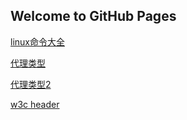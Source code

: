 ## Welcome to GitHub Pages



[linux命令大全](http://man.linuxde.net/)

[代理类型](http://bbs.51cto.com/thread-967852-1-1.html)

[代理类型2](http://blog.csdn.net/a19860903/article/details/47146715)

[w3c header](https://www.w3.org/Protocols/rfc2616/rfc2616-sec14.html)

